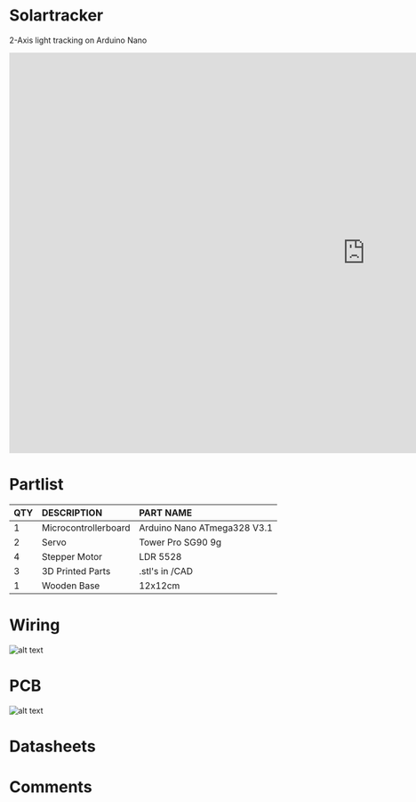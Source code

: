 # Solartracker
2-Axis light tracking on Arduino Nano
<iframe width="1280" height="720" src="https://www.youtube.com/embed/aiPPVG4HHPI" frameborder="0" allow="accelerometer; autoplay; encrypted-media; gyroscope; picture-in-picture" allowfullscreen></iframe>

# Partlist
 
|QTY|	DESCRIPTION	|PART NAME|
| :---   | :---   | :---   |
|1|	Microcontrollerboard|	Arduino Nano ATmega328 V3.1|
|2|	Servo|	Tower Pro SG90 9g|
|4|	Stepper Motor|	LDR 5528|
|3|	3D Printed Parts|	.stl's in /CAD|
|1|	Wooden Base|	12x12cm|

# Wiring
![alt text](https://abload.de/img/wireingojk72.png)

# PCB
![alt text](https://abload.de/img/pcbh3j14.jpg)

# Datasheets

# Comments
